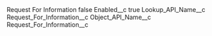 <?xml version="1.0" encoding="UTF-8"?>
<CustomMetadata xmlns="http://soap.sforce.com/2006/04/metadata" xmlns:xsi="http://www.w3.org/2001/XMLSchema-instance" xmlns:xsd="http://www.w3.org/2001/XMLSchema">
    <label>Request For Information</label>
    <protected>false</protected>
    <values>
        <field>Enabled__c</field>
        <value xsi:type="xsd:boolean">true</value>
    </values>
    <values>
        <field>Lookup_API_Name__c</field>
        <value xsi:type="xsd:string">Request_For_Information__c</value>
    </values>
    <values>
        <field>Object_API_Name__c</field>
        <value xsi:type="xsd:string">Request_For_Information__c</value>
    </values>
</CustomMetadata>
